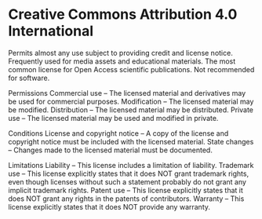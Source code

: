 Creative Commons Attribution 4.0 International
==============================================

Permits almost any use subject to providing credit and license notice. Frequently used for media assets and educational
materials. The most common license for Open Access scientific publications. Not recommended for software.

Permissions
Commercial use – The licensed material and derivatives may be used for commercial purposes.
Modification – The licensed material may be modified.
Distribution – The licensed material may be distributed.
Private use – The licensed material may be used and modified in private.

Conditions
License and copyright notice – A copy of the license and copyright notice must be included with the licensed material.
State changes – Changes made to the licensed material must be documented.

Limitations
Liability – This license includes a limitation of liability.
Trademark use – This license explicitly states that it does NOT grant trademark rights, even though licenses without
    such a statement probably do not grant any implicit trademark rights.
Patent use – This license explicitly states that it does NOT grant any rights in the patents of contributors.
Warranty – This license explicitly states that it does NOT provide any warranty.
